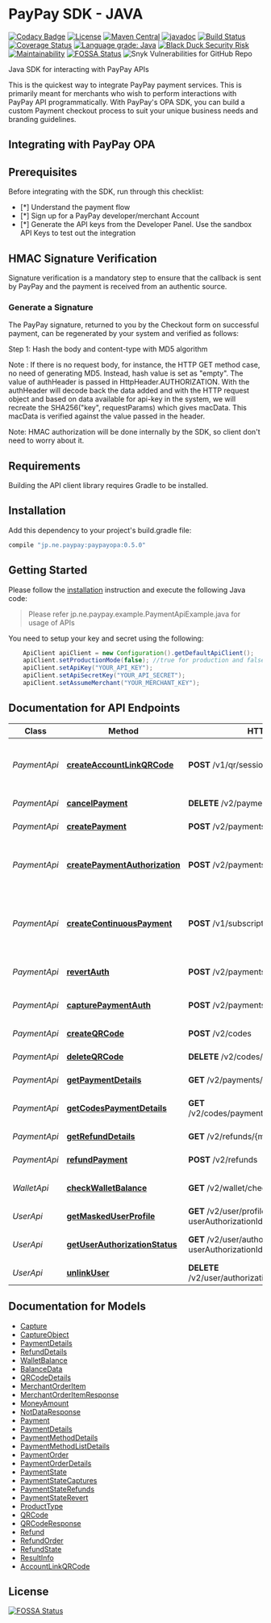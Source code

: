 # PayPay SDK - JAVA

[![Codacy Badge](https://api.codacy.com/project/badge/Grade/701cdfe4502d48f7bb4063a94592b7ac)](https://app.codacy.com/gh/paypay/paypayopa-sdk-java?utm_source=github.com&utm_medium=referral&utm_content=paypay/paypayopa-sdk-java&utm_campaign=Badge_Grade_Dashboard)
[![License](https://img.shields.io/:license-apache-orange.svg)](https://opensource.org/licenses/Apache-2.0)
[![Maven Central](https://img.shields.io/maven-central/v/jp.ne.paypay/paypayopa)](https://search.maven.org/artifact/jp.ne.paypay/paypayopa)
[![javadoc](https://javadoc.io/badge2/jp.ne.paypay/paypayopa/javadoc.svg)](https://javadoc.io/doc/jp.ne.paypay/paypayopa)
[![Build Status](https://travis-ci.org/paypay/paypayopa-sdk-java.svg?branch=master)](https://travis-ci.org/paypay/paypayopa-sdk-java)
[![Coverage Status](https://coveralls.io/repos/github/paypay/paypayopa-sdk-java/badge.svg?branch=master)](https://coveralls.io/github/paypay/paypayopa-sdk-java?branch=master)
[![Language grade: Java](https://img.shields.io/lgtm/grade/java/g/paypay/paypayopa-sdk-java.svg?logo=lgtm&logoWidth=18)](https://lgtm.com/projects/g/paypay/paypayopa-sdk-java/context:java)
[![Black Duck Security Risk](https://copilot.blackducksoftware.com/github/repos/paypay/paypayopa-sdk-java/branches/master/badge-risk.svg)](https://copilot.blackducksoftware.com/github/repos/paypay/paypayopa-sdk-java/branches/master)
[![Maintainability](https://api.codeclimate.com/v1/badges/64c7339473ea7711415c/maintainability)](https://codeclimate.com/github/paypay/paypayopa-sdk-java/maintainability)
[![FOSSA Status](https://app.fossa.com/api/projects/git%2Bgithub.com%2Fpaypay%2Fpaypayopa-sdk-java.svg?type=shield)](https://app.fossa.com/projects/git%2Bgithub.com%2Fpaypay%2Fpaypayopa-sdk-java?ref=badge_shield)
![Snyk Vulnerabilities for GitHub Repo](https://img.shields.io/snyk/vulnerabilities/github/paypay/paypayopa-sdk-java)

Java SDK for interacting with PayPay APIs

This is the quickest way to integrate PayPay payment services. This is primarily meant for merchants who wish to perform interactions with PayPay API programmatically.
With PayPay's OPA SDK, you can build a custom Payment checkout process to suit your unique business needs and branding guidelines.

## Integrating with PayPay OPA

## Prerequisites
Before integrating with the SDK, run through this checklist:
- [*] Understand the payment flow
- [*] Sign up for a PayPay developer/merchant Account
- [*] Generate the API keys from the Developer Panel. Use the sandbox API Keys to test out the integration

## HMAC Signature Verification
Signature verification is a mandatory step to ensure that the callback is sent by PayPay and the payment is received from an authentic source.
### Generate a Signature
The PayPay signature, returned to you by the Checkout form on successful payment, can be regenerated by your system and verified as follows:

Step 1: Hash the body and content-type with MD5 algorithm

Note : If there is no request body, for instance, the HTTP GET method case, no need of generating MD5. Instead, hash value is set as "empty".
The value of authHeader is passed in HttpHeader.AUTHORIZATION. With the authHeader will decode back the data added and with the HTTP request object and based on data available for api-key in the system, 
we will recreate the SHA256("key", requestParams) which gives macData. This macData is verified against the value passed in the header.

Note: HMAC authorization will be done internally by the SDK, so client don't need to worry about it.

## Requirements
Building the API client library requires Gradle to be installed.

## Installation
Add this dependency to your project's build.gradle file:

```groovy
compile "jp.ne.paypay:paypayopa:0.5.0"
```

## Getting Started
Please follow the [installation](#installation) instruction and execute the following Java code:
> Please refer jp.ne.paypay.example.PaymentApiExample.java for usage of APIs

You need to setup your key and secret using the following:

```java
    ApiClient apiClient = new Configuration().getDefaultApiClient();
    apiClient.setProductionMode(false); //true for production and false for sandbox. Default is sandbox
    apiClient.setApiKey("YOUR_API_KEY");
    apiClient.setApiSecretKey("YOUR_API_SECRET");
    apiClient.setAssumeMerchant("YOUR_MERCHANT_KEY");
```

## Documentation for API Endpoints
Class | Method | HTTP request | Description
------------ | ------------- | ------------- | -------------
*PaymentApi* | [**createAccountLinkQRCode**](docs/PaymentApi.md#createAccountLinkQRCode) | **POST** /v1/qr/sessions | Create an ACCOUNT LINK QR and display it to the user
*PaymentApi* | [**cancelPayment**](docs/PaymentApi.md#cancelPayment) | **DELETE** /v2/payments/{merchantPaymentId} | Cancel a payment
*PaymentApi* | [**createPayment**](docs/PaymentApi.md#createPayment) | **POST** /v2/payments | Create a payment
*PaymentApi* | [**createPaymentAuthorization**](docs/PaymentApi.md#createPaymentAuthorization) | **POST** /v2/payments/preauthorize | Create a payment authorization to block the money 
*PaymentApi* | [**createContinuousPayment**](docs/PaymentApi.md#createContinuousPayment) | **POST** /v1/subscription/payments | Create a continuous payment and start the money transfer
*PaymentApi* | [**revertAuth**](docs/PaymentApi.md#revertAuth) | **POST** /v2/payments/preauthorize/revert | Revert a payment authorization 
*PaymentApi* | [**capturePaymentAuth**](docs/PaymentApi.md#capturePaymentAuth) | **POST** /v2/payments/capture | Capture a payment authorization                                                                                                                                  
*PaymentApi* | [**createQRCode**](docs/PaymentApi.md#createQRCode) | **POST** /v2/codes | Create a Code
*PaymentApi* | [**deleteQRCode**](docs/PaymentApi.md#deleteQRCode) | **DELETE** /v2/codes/{codeId} | Delete a Code
*PaymentApi* | [**getPaymentDetails**](docs/PaymentApi.md#getPaymentDetails) | **GET** /v2/payments/{merchantPaymentId} | Get payment details
*PaymentApi* | [**getCodesPaymentDetails**](docs/PaymentApi.md#getCodesPaymentDetails) | **GET** /v2/codes/payments/{merchantPaymentId} | Get payment details for QR code
*PaymentApi* | [**getRefundDetails**](docs/PaymentApi.md#getRefundDetails) | **GET** /v2/refunds/{merchantRefundId} | Get refund details
*PaymentApi* | [**refundPayment**](docs/PaymentApi.md#refundPayment) | **POST** /v2/refunds | Refund a payment
*WalletApi* | [**checkWalletBalance**](docs/WalletApi.md#checkWalletBalance) | **GET** /v2/wallet/check_balance | Check user wallet balance
*UserApi* | [**getMaskedUserProfile**](docs/UserApi.md#getMaskedUserProfile) | **GET** /v2/user/profile/secure?userAuthorizationId&#x3D;{userAuthorizationId} | Get masked user profile
*UserApi* | [**getUserAuthorizationStatus**](docs/UserApi.md#getUserAuthorizationStatus) | **GET** /v2/user/authorizations?userAuthorizationId&#x3D;{userAuthorizationId} | Get user authorization status
*UserApi* | [**unlinkUser**](docs/UserApi.md#unlinkUser) | **DELETE** /v2/user/authorizations/{userAuthorizationId} | Unlink user

## Documentation for Models
 - [Capture](docs/Capture.md)
 - [CaptureObject](docs/CaptureObject.md)
 - [PaymentDetails](docs/PaymentDetails.md)
 - [RefundDetails](docs/RefundDetails.md)
 - [WalletBalance](docs/WalletBalance.md)
 - [BalanceData](docs/BalanceData.md)
 - [QRCodeDetails](docs/QRCodeDetails.md)
 - [MerchantOrderItem](docs/MerchantOrderItem.md)
 - [MerchantOrderItemResponse](docs/MerchantOrderItemResponse.md)
 - [MoneyAmount](docs/MoneyAmount.md)
 - [NotDataResponse](docs/NotDataResponse.md)
 - [Payment](docs/Payment.md)
 - [PaymentDetails](docs/PaymentDetails.md)
 - [PaymentMethodDetails](docs/PaymentMethodDetails.md)
 - [PaymentMethodListDetails](docs/PaymentMethodListDetails.md)
 - [PaymentOrder](docs/PaymentOrder.md)
 - [PaymentOrderDetails](docs/PaymentOrderDetails.md)
 - [PaymentState](docs/PaymentState.md)
 - [PaymentStateCaptures](docs/PaymentStateCaptures.md)
 - [PaymentStateRefunds](docs/PaymentStateRefunds.md)
 - [PaymentStateRevert](docs/PaymentStateRevert.md)
 - [ProductType](docs/ProductType.md)
 - [QRCode](docs/QRCode.md)
 - [QRCodeResponse](docs/QRCodeResponse.md)
 - [Refund](docs/Refund.md)
 - [RefundOrder](docs/RefundOrder.md)
 - [RefundState](docs/RefundState.md)
 - [ResultInfo](docs/ResultInfo.md)
 - [AccountLinkQRCode](docs/AccountLinkQRCode.md)


## License
[![FOSSA Status](https://app.fossa.com/api/projects/git%2Bgithub.com%2Fpaypay%2Fpaypayopa-sdk-java.svg?type=large)](https://app.fossa.com/projects/git%2Bgithub.com%2Fpaypay%2Fpaypayopa-sdk-java?ref=badge_large)
